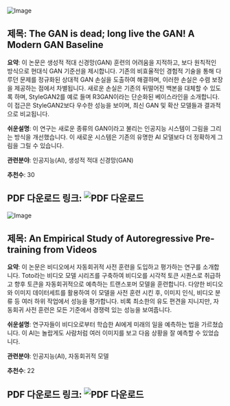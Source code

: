 ![Image](https://cdn-thumbnails.huggingface.co/social-thumbnails/papers/2501.05441.png)
## 제목: The GAN is dead; long live the GAN! A Modern GAN Baseline

**요약**: 이 논문은 생성적 적대 신경망(GAN) 훈련의 어려움을 지적하고, 보다 원칙적인 방식으로 현대식 GAN 기준선을 제시합니다. 기존의 비효율적인 경험적 기술을 통해 다루던 문제를 정규화된 상대적 GAN 손실을 도출하여 해결하며, 이러한 손실은 수렴 보장을 제공하는 점에서 차별됩니다. 새로운 손실은 기존의 뒤떨어진 백본을 대체할 수 있도록 하며, StyleGAN2를 예로 들며 R3GAN이라는 단순화된 베이스라인을 소개합니다. 이 접근은 StyleGAN2보다 우수한 성능을 보이며, 최신 GAN 및 확산 모델들과 결과적으로 비교됩니다.

**쉬운설명**: 이 연구는 새로운 종류의 GAN이라고 불리는 인공지능 시스템이 그림을 그리는 방식을 개선했습니다. 이 새로운 시스템은 기존의 유명한 AI 모델보다 더 정확하게 그림을 그릴 수 있습니다.

**관련분야**: 인공지능(AI), 생성적 적대 신경망(GAN)

**추천수**: 30

**PDF 다운로드 링크**: ![PDF 다운로드](https://arxiv.org/pdf/2501.05441)
---

![Image](https://cdn-thumbnails.huggingface.co/social-thumbnails/papers/2501.05453.png)
## 제목: An Empirical Study of Autoregressive Pre-training from Videos

**요약**: 이 논문은 비디오에서 자동회귀적 사전 훈련을 도입하고 평가하는 연구를 소개합니다. Toto라는 비디오 모델 시리즈를 구축하여 비디오를 시각적 토큰 시퀀스로 취급하고 향후 토큰을 자동회귀적으로 예측하는 트랜스포머 모델을 훈련합니다. 다양한 비디오와 이미지 데이터세트를 활용하여 이 모델을 사전 훈련 시킨 후, 이미지 인식, 비디오 분류 등 여러 하위 작업에서 성능을 평가합니다. 비록 최소한의 유도 편견을 지니지만, 자동회귀 사전 훈련은 모든 기준에서 경쟁력 있는 성능을 보여줍니다.

**쉬운설명**: 연구자들이 비디오로부터 학습한 AI에게 미래의 일을 예측하는 법을 가르쳤습니다. 이 AI는 놀랍게도 사람처럼 여러 이미지를 보고 다음 상황을 잘 예측할 수 있었습니다.

**관련분야**: 인공지능(AI), 자동회귀적 모델

**추천수**: 22

**PDF 다운로드 링크**: ![PDF 다운로드](https://arxiv.org/pdf/2501.05453)
---